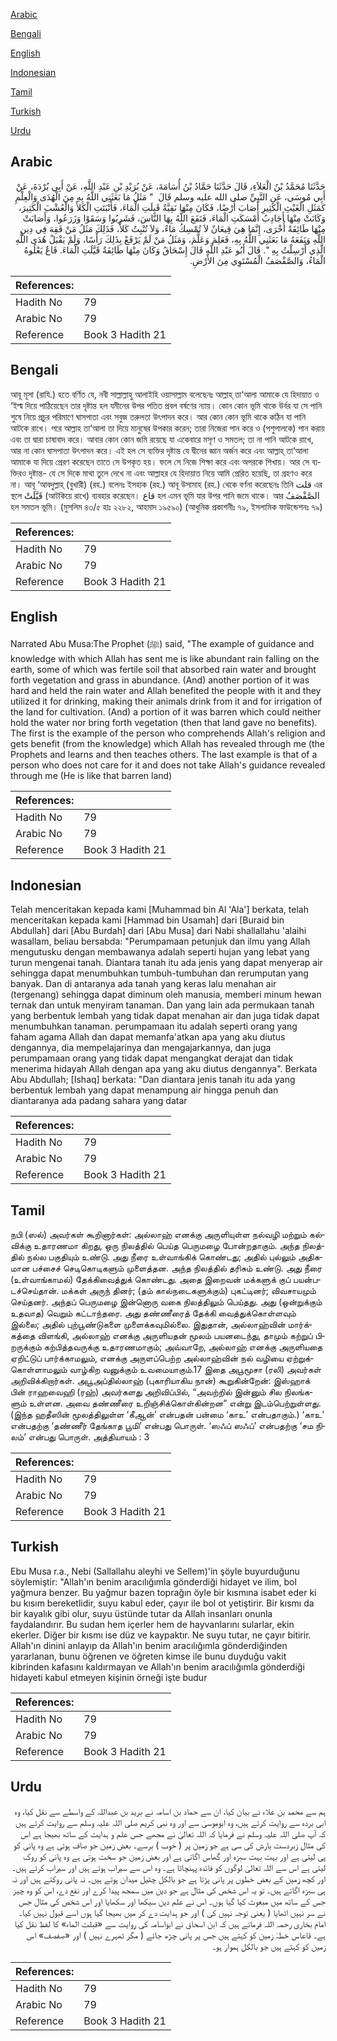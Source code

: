 [Arabic](#arabic)

[Bengali](#bengali)

[English](#english)

[Indonesian](#indonesian)

[Tamil](#tamil)

[Turkish](#turkish)

[Urdu](#urdu)

## Arabic


<div dir="rtl" lang="ar" style={{fontSize:'larger',backgroundColor:'#f8f9fa',padding:20}}>
حَدَّثَنَا مُحَمَّدُ بْنُ الْعَلاَءِ، قَالَ حَدَّثَنَا حَمَّادُ بْنُ أُسَامَةَ، عَنْ بُرَيْدِ بْنِ عَبْدِ اللَّهِ، عَنْ أَبِي بُرْدَةَ، عَنْ أَبِي مُوسَى، عَنِ النَّبِيِّ صلى الله عليه وسلم قَالَ ‏ "‏ مَثَلُ مَا بَعَثَنِي اللَّهُ بِهِ مِنَ الْهُدَى وَالْعِلْمِ كَمَثَلِ الْغَيْثِ الْكَثِيرِ أَصَابَ أَرْضًا، فَكَانَ مِنْهَا نَقِيَّةٌ قَبِلَتِ الْمَاءَ، فَأَنْبَتَتِ الْكَلأَ وَالْعُشْبَ الْكَثِيرَ، وَكَانَتْ مِنْهَا أَجَادِبُ أَمْسَكَتِ الْمَاءَ، فَنَفَعَ اللَّهُ بِهَا النَّاسَ، فَشَرِبُوا وَسَقَوْا وَزَرَعُوا، وَأَصَابَتْ مِنْهَا طَائِفَةً أُخْرَى، إِنَّمَا هِيَ قِيعَانٌ لاَ تُمْسِكُ مَاءً، وَلاَ تُنْبِتُ كَلأً، فَذَلِكَ مَثَلُ مَنْ فَقِهَ فِي دِينِ اللَّهِ وَنَفَعَهُ مَا بَعَثَنِي اللَّهُ بِهِ، فَعَلِمَ وَعَلَّمَ، وَمَثَلُ مَنْ لَمْ يَرْفَعْ بِذَلِكَ رَأْسًا، وَلَمْ يَقْبَلْ هُدَى اللَّهِ الَّذِي أُرْسِلْتُ بِهِ ‏"‏‏.‏ قَالَ أَبُو عَبْدِ اللَّهِ قَالَ إِسْحَاقُ وَكَانَ مِنْهَا طَائِفَةٌ قَيَّلَتِ الْمَاءَ‏.‏ قَاعٌ يَعْلُوهُ الْمَاءُ، وَالصَّفْصَفُ الْمُسْتَوِي مِنَ الأَرْضِ‏.‏
</div>
<div style={{backgroundColor:'#f8f9fa',padding:20, marginBottom: 10}}><table> <thead> <tr> <th>References:</th> <th></th> </tr> </thead> <tbody><tr><td>Hadith No</td><td>79</td></tr><tr><td>Arabic No</td><td>79</td></tr><tr><td>Reference</td><td>Book 3 Hadith 21</td></tr></tbody></table></div>

## Bengali


<div dir="ltr" lang="bn" style={{fontSize:'larger',backgroundColor:'#f8f9fa',padding:20}}>
আবূ মূসা (রাযি.) হতে বর্ণিত যে, নবী সাল্লাল্লাহু আলাইহি ওয়াসাল্লাম বলেছেনঃ আল্লাহ্ তা‘আলা আমাকে যে হিদায়াত ও ‘ইল্ম দিয়ে পাঠিয়েছেন তার দৃষ্টান্ত হল যমীনের উপর পতিত প্রবল বর্ষণের ন্যায়। কোন কোন ভূমি থাকে উর্বর যা সে পানি শুষে নিয়ে প্রচুর পরিমাণে ঘাসপাতা এবং সবুজ তরুলতা উৎপাদন করে। আর কোন কোন ভূমি থাকে কঠিন যা পানি আটকে রাখে। পরে আল্লাহ তা‘আলা তা দিয়ে মানুষের উপকার করেন; তারা নিজেরা পান করে ও (পশুপালকে) পান করায় এবং তা দ্বারা চাষাবাদ করে। আবার কোন কোন জমি রয়েছে যা একেবারে মসৃণ ও সমতল; তা না পানি আটকে রাখে, আর না কোন ঘাসপাতা উৎপাদন করে। এই হল সে ব্যক্তির দৃষ্টান্ত যে দ্বীনের জ্ঞান অর্জন করে এবং আল্লাহ্ তা‘আলা আমাকে যা দিয়ে প্রেরণ করেছেন তাতে সে উপকৃত হয়। ফলে সে নিজে শিক্ষা করে এবং অপরকে শিখায়। আর সে ব্যক্তিরও দৃষ্টান্ত- যে সে দিকে মাথা তুলে দেখে না এবং আল্লাহর যে হিদায়াত নিয়ে আমি প্রেরিত হয়েছি, তা গ্রহণও করে না। আবূ ‘আবদুল্লাহ্ (বুখারী) (রহ.) বলেনঃ ইসহাক (রহ.) আবূ উসামাহ (রহ.) থেকে বর্ণনা করেছেনঃ তিনি قلت এর স্থলে قَيَّلَتْ (আটকিয়ে রাখে) ব্যবহার করেছেন। قاع হল এমন ভূমি যার উপর পানি জমে থাকে। আর الصَّفْصَفُ হল সমতল ভূমি। (মুসলিম ৪৩/৫ হাঃ ২২৮২, আহমাদ ১৯৫৯০) (আধুনিক প্রকাশনীঃ ৭৯, ইসলামিক ফাউন্ডেশনঃ ৭৯)
</div>
<div style={{backgroundColor:'#f8f9fa',padding:20, marginBottom: 10}}><table> <thead> <tr> <th>References:</th> <th></th> </tr> </thead> <tbody><tr><td>Hadith No</td><td>79</td></tr><tr><td>Arabic No</td><td>79</td></tr><tr><td>Reference</td><td>Book 3 Hadith 21</td></tr></tbody></table></div>

## English


<div dir="ltr" lang="en" style={{fontSize:'larger',backgroundColor:'#f8f9fa',padding:20}}>
Narrated Abu Musa:The Prophet (ﷺ) said, "The example of guidance and knowledge with which Allah has sent me is like abundant rain falling on the earth, some of which was fertile soil that absorbed rain water and brought forth vegetation and grass in abundance. (And) another portion of it was hard and held the rain water and Allah benefited the people with it and they utilized it for drinking, making their animals drink from it and for irrigation of the land for cultivation. (And) a portion of it was barren which could neither hold the water nor bring forth vegetation (then that land gave no benefits). The first is the example of the person who comprehends Allah's religion and gets benefit (from the knowledge) which Allah has revealed through me (the Prophets and learns and then teaches others. The last example is that of a person who does not care for it and does not take Allah's guidance revealed through me (He is like that barren land)
</div>
<div style={{backgroundColor:'#f8f9fa',padding:20, marginBottom: 10}}><table> <thead> <tr> <th>References:</th> <th></th> </tr> </thead> <tbody><tr><td>Hadith No</td><td>79</td></tr><tr><td>Arabic No</td><td>79</td></tr><tr><td>Reference</td><td>Book 3 Hadith 21</td></tr></tbody></table></div>

## Indonesian


<div dir="ltr" lang="id" style={{fontSize:'larger',backgroundColor:'#f8f9fa',padding:20}}>
Telah menceritakan kepada kami [Muhammad bin Al 'Ala'] berkata, telah menceritakan kepada kami [Hammad bin Usamah] dari [Buraid bin Abdullah] dari [Abu Burdah] dari [Abu Musa] dari Nabi shallallahu 'alaihi wasallam, beliau bersabda: "Perumpamaan petunjuk dan ilmu yang Allah mengutusku dengan membawanya adalah seperti hujan yang lebat yang turun mengenai tanah. Diantara tanah itu ada jenis yang dapat menyerap air sehingga dapat menumbuhkan tumbuh-tumbuhan dan rerumputan yang banyak. Dan di antaranya ada tanah yang keras lalu menahan air (tergenang) sehingga dapat diminum oleh manusia, memberi minum hewan ternak dan untuk menyiram tanaman. Dan yang lain ada permukaan tanah yang berbentuk lembah yang tidak dapat menahan air dan juga tidak dapat menumbuhkan tanaman. perumpamaan itu adalah seperti orang yang faham agama Allah dan dapat memanfa'atkan apa yang aku diutus dengannya, dia mempelajarinya dan mengajarkannya, dan juga perumpamaan orang yang tidak dapat mengangkat derajat dan tidak menerima hidayah Allah dengan apa yang aku diutus dengannya". Berkata Abu Abdullah; [Ishaq] berkata: "Dan diantara jenis tanah itu ada yang berbentuk lembah yang dapat menampung air hingga penuh dan diantaranya ada padang sahara yang datar
</div>
<div style={{backgroundColor:'#f8f9fa',padding:20, marginBottom: 10}}><table> <thead> <tr> <th>References:</th> <th></th> </tr> </thead> <tbody><tr><td>Hadith No</td><td>79</td></tr><tr><td>Arabic No</td><td>79</td></tr><tr><td>Reference</td><td>Book 3 Hadith 21</td></tr></tbody></table></div>

## Tamil


<div dir="ltr" lang="ta" style={{fontSize:'larger',backgroundColor:'#f8f9fa',padding:20}}>
நபி (ஸல்) அவர்கள் கூறினார்கள்: அல்லாஹ் எனக்கு அருளியுள்ள நல்வழி மற்றும் கல்விக்கு உதாரணமா கிறது, ஒரு நிலத்தில் பெய்த பெருமழை போன்றதாகும். அந்த நிலத்தில் நல்ல பகுதியும் உண்டு. அது நீரை உள்வாங்கிக் கொண்டது; அதில் புல்லும் அதிகமான பச்சைச் செடிகொடிகளும் முளைத்தன. அந்த நிலத்தில் தரிசும் உண்டு. அது நீரை (உள்வாங்காமல்) தேக்கிவைத்துக் கொண்டது. அதை இறைவன் மக்களுக் குப் பயன்படச்செய்தான். மக்கள் அருந் தினர்; (தம் கால்நடைகளுக்கும்) புகட்டினர்; விவசாயமும் செய்தனர். அந்தப் பெருமழை இன்னொரு வகை நிலத்திலும் பெய்தது. அது (ஒன்றுக்கும் உதவாத) வெறும் கட்டாந்தரை. அது தண்ணீரைத் தேக்கி வைத்துக்கொள்ளவும் இல்லை; அதில் புற்பூண்டுகளை முளைக்கவுமில்லை. இதுதான், அல்லாஹ்வின் மார்க்கத்தை விளங்கி, அல்லாஹ் எனக்கு அருளியதன் மூலம் பயனடைந்து, தாமும் கற்றுப் பிறருக்கும் கற்பித்தவருக்கு உதாரணமாகும்; அவ்வாறே, அல்லாஹ் எனக்கு அருளியதை ஏறிட்டுப் பார்க்காமலும், எனக்கு அருளப்பெற்ற அல்லாஹ்வின் நல் வழியை ஏற்றுக்கொள்ளாமலும் வாழ்கிற வனுக்கும் உவமையாகும்.17 இதை அபூமூசா (ரலி) அவர்கள் அறிவிக்கிறார்கள். அபூஅப்தில்லாஹ் (புகாரியாகிய நான்) கூறுகின்றேன்: இஸ்ஹாக் பின் ராஹவைஹி (ரஹ்) அவர்களது அறிவிப்பில், “அவற்றில் இன்னும் சில நிலங்களும் உள்ளன. அவை தண்ணீரை உறிஞ்சிக்கொள்கின்றன” என்று இடம்பெற்றுள்ளது. (இந்த ஹதீஸின் மூலத்திலுள்ள ‘கீஆன்’ என்பதன் பன்மை ‘காஉ’ என்பதாகும்.) ‘காஉ’ என்பதற்கு ‘தண்ணீர் தேங்காத பூமி’ என்பது பொருள். ‘ஸஃப் ஸஃப்’ என்பதற்கு ‘சம நிலம்’ என்பது பொருள். அத்தியாயம் : 3
</div>
<div style={{backgroundColor:'#f8f9fa',padding:20, marginBottom: 10}}><table> <thead> <tr> <th>References:</th> <th></th> </tr> </thead> <tbody><tr><td>Hadith No</td><td>79</td></tr><tr><td>Arabic No</td><td>79</td></tr><tr><td>Reference</td><td>Book 3 Hadith 21</td></tr></tbody></table></div>

## Turkish


<div dir="ltr" lang="tr" style={{fontSize:'larger',backgroundColor:'#f8f9fa',padding:20}}>
Ebu Musa r.a., Nebi (Sallallahu aleyhi ve Sellem)'in şöyle buyurduğunu söylemiştir: "Allah'ın benim aracılığımla gönderdiği hidayet ve ilim, bol yağmura benzer. Bu yağmur bazen toprağın öyle bir kısmına isabet eder ki bu kısım bereketlidir, suyu kabul eder, çayır ile bol ot yetiştirir. Bir kısmı da bir kayalık gibi olur, suyu üstünde tutar da Allah insanları onunla faydalandırır. Bu sudan hem içerler hem de hayvanlarını sularlar, ekin ekerler. Diğer bir kısmı ise düz ve kaypaktır. Ne suyu tutar, ne çayır bitirir. Allah'ın dinini anlayıp da Allah'ın benim aracılığımla gönderdiğinden yararlanan, bunu öğrenen ve öğreten kimse ile bunu duyduğu vakit kibrinden kafasını kaldırmayan ve Allah'ın benim aracılığımla gönderdiği hidayeti kabul etmeyen kişinin örneği işte budur
</div>
<div style={{backgroundColor:'#f8f9fa',padding:20, marginBottom: 10}}><table> <thead> <tr> <th>References:</th> <th></th> </tr> </thead> <tbody><tr><td>Hadith No</td><td>79</td></tr><tr><td>Arabic No</td><td>79</td></tr><tr><td>Reference</td><td>Book 3 Hadith 21</td></tr></tbody></table></div>

## Urdu


<div dir="rtl" lang="ur" style={{fontSize:'larger',backgroundColor:'#f8f9fa',padding:20}}>
ہم سے محمد بن علاء نے بیان کیا، ان سے حماد بن اسامہ نے برید بن عبداللہ کے واسطے سے نقل کیا، وہ ابی بردہ سے روایت کرتے ہیں، وہ ابوموسیٰ سے اور وہ نبی کریم صلی اللہ علیہ وسلم سے روایت کرتے ہیں کہ آپ صلی اللہ علیہ وسلم نے فرمایا کہ اللہ تعالیٰ نے مجھے جس علم و ہدایت کے ساتھ بھیجا ہے اس کی مثال زبردست بارش کی سی ہے جو زمین پر ( خوب ) برسے۔ بعض زمین جو صاف ہوتی ہے وہ پانی کو پی لیتی ہے اور بہت بہت سبزہ اور گھاس اگاتی ہے اور بعض زمین جو سخت ہوتی ہے وہ پانی کو روک لیتی ہے اس سے اللہ تعالیٰ لوگوں کو فائدہ پہنچاتا ہے۔ وہ اس سے سیراب ہوتے ہیں اور سیراب کرتے ہیں۔ اور کچھ زمین کے بعض خطوں پر پانی پڑتا ہے جو بالکل چٹیل میدان ہوتے ہیں۔ نہ پانی روکتے ہیں اور نہ ہی سبزہ اگاتے ہیں۔ تو یہ اس شخص کی مثال ہے جو دین میں سمجھ پیدا کرے اور نفع دے، اس کو وہ چیز جس کے ساتھ میں مبعوث کیا گیا ہوں۔ اس نے علم دین سیکھا اور سکھایا اور اس شخص کی مثال جس نے سر نہیں اٹھایا ( یعنی توجہ نہیں کی ) اور جو ہدایت دے کر میں بھیجا گیا ہوں اسے قبول نہیں کیا۔ امام بخاری رحمہ اللہ فرماتے ہیں کہ ابن اسحاق نے ابواسامہ کی روایت سے «قبلت الماء» کا لفظ نقل کیا ہے۔ قاعاس خطہٰ زمین کو کہتے ہیں جس پر پانی چڑھ جائے ( مگر ٹھہرے نہیں ) اور «صفصف» اس زمین کو کہتے ہیں جو بالکل ہموار ہو۔
</div>
<div style={{backgroundColor:'#f8f9fa',padding:20, marginBottom: 10}}><table> <thead> <tr> <th>References:</th> <th></th> </tr> </thead> <tbody><tr><td>Hadith No</td><td>79</td></tr><tr><td>Arabic No</td><td>79</td></tr><tr><td>Reference</td><td>Book 3 Hadith 21</td></tr></tbody></table></div>